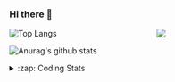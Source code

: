 ### Hi there 👋

<!--
**tao8687/tao8687** is a ✨ _special_ ✨ repository because its `README.md` (this file) appears on your GitHub profile.

Here are some ideas to get you started:

- 🔭 I’m currently working on ...
- 🌱 I’m currently learning ...
- 👯 I’m looking to collaborate on ...
- 🤔 I’m looking for help with ...
- 💬 Ask me about ...
- 📫 How to reach me: ...
- 😄 Pronouns: ...
- ⚡ Fun fact: ...
-->

<img align='right' src="https://media.giphy.com/media/M9gbBd9nbDrOTu1Mqx/giphy.gif" width="240">

  
![Top Langs](https://github-readme-stats.vercel.app/api/top-langs/?username=tao8687&layout=compact&title_color=23238E&text_color=A67D3D)

![Anurag's github stats](https://github-readme-stats.vercel.app/api?username=tao8687&show_icons=true&&text_color=A67D3D&title_color=23238E&show_icons=false&count_private=true&hide=stars)

<details>
  <summary>:zap: Coding Stats</summary>
  <br>
    
<!--START_SECTION:waka-->
![Code Time](http://img.shields.io/badge/Code%20Time-1%2C895%20hrs-blue)

![Profile Views](http://img.shields.io/badge/Profile%20Views-1-blue)

**🐱 My GitHub Data** 

> 📦 1.5 MB Used in GitHub's Storage 
 > 
> 🏆 61 Contributions in the Year 2025
 > 
> 🚫 Not Opted to Hire
 > 
> 📜 62 Public Repositories 
 > 
> 🔑 24 Private Repositories 
 > 
**I'm an Early 🐤** 

```text
🌞 Morning                1664 commits        ██████████████████████░░░   88.65 % 
🌆 Daytime                90 commits          █░░░░░░░░░░░░░░░░░░░░░░░░   04.79 % 
🌃 Evening                119 commits         ██░░░░░░░░░░░░░░░░░░░░░░░   06.34 % 
🌙 Night                  4 commits           ░░░░░░░░░░░░░░░░░░░░░░░░░   00.21 % 
```
📅 **I'm Most Productive on Wednesday** 

```text
Monday                   269 commits         ████░░░░░░░░░░░░░░░░░░░░░   14.33 % 
Tuesday                  255 commits         ███░░░░░░░░░░░░░░░░░░░░░░   13.59 % 
Wednesday                326 commits         ████░░░░░░░░░░░░░░░░░░░░░   17.37 % 
Thursday                 250 commits         ███░░░░░░░░░░░░░░░░░░░░░░   13.32 % 
Friday                   266 commits         ████░░░░░░░░░░░░░░░░░░░░░   14.17 % 
Saturday                 260 commits         ███░░░░░░░░░░░░░░░░░░░░░░   13.85 % 
Sunday                   251 commits         ███░░░░░░░░░░░░░░░░░░░░░░   13.37 % 
```


📊 **This Week I Spent My Time On** 

```text
🕑︎ Time Zone: Asia/Shanghai

💬 Programming Languages: 
Python                   5 hrs 56 mins       ██████████░░░░░░░░░░░░░░░   41.19 % 
C++                      4 hrs 31 mins       ████████░░░░░░░░░░░░░░░░░   31.42 % 
YAML                     2 hrs 53 mins       █████░░░░░░░░░░░░░░░░░░░░   20.08 % 
Other                    34 mins             █░░░░░░░░░░░░░░░░░░░░░░░░   04.04 % 
CMake                    18 mins             █░░░░░░░░░░░░░░░░░░░░░░░░   02.17 % 

🔥 Editors: 
Cursor                   7 hrs 41 mins       █████████████░░░░░░░░░░░░   53.36 % 
VS Code                  6 hrs 43 mins       ████████████░░░░░░░░░░░░░   46.64 % 

🐱‍💻 Projects: 
canopen_ws               3 hrs 59 mins       ███████░░░░░░░░░░░░░░░░░░   27.66 % 
FAST_LIO                 3 hrs 27 mins       ██████░░░░░░░░░░░░░░░░░░░   24.03 % 
VINS-Fusion              2 hrs 41 mins       █████░░░░░░░░░░░░░░░░░░░░   18.71 % 
ros_canopen_dems         2 hrs 13 mins       ████░░░░░░░░░░░░░░░░░░░░░   15.49 % 
ros2_canopen             1 hr 28 mins        ███░░░░░░░░░░░░░░░░░░░░░░   10.21 % 

💻 Operating System: 
Linux                    14 hrs 24 mins      █████████████████████████   100.00 % 
```

**I Mostly Code in C++** 

```text
C++                      11 repos            ████████░░░░░░░░░░░░░░░░░   32.35 % 
Python                   9 repos             ███████░░░░░░░░░░░░░░░░░░   26.47 % 
JavaScript               2 repos             █░░░░░░░░░░░░░░░░░░░░░░░░   05.88 % 
Batchfile                1 repo              █░░░░░░░░░░░░░░░░░░░░░░░░   02.94 % 
HTML                     1 repo              █░░░░░░░░░░░░░░░░░░░░░░░░   02.94 % 
```



**Timeline**

![Lines of Code chart](https://raw.githubusercontent.com/tao8687/tao8687/master/assets/bar_graph.png)


 Last Updated on 02/03/2025 01:47:12 UTC
<!--END_SECTION:waka-->
</details>
